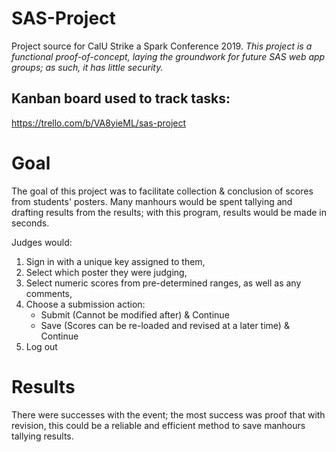 # SAS-Project
Project source for CalU Strike a Spark Conference 2019.
*This project is a functional proof-of-concept, laying the groundwork for future SAS web app groups; as such, it has little security.*

## Kanban board used to track tasks:
https://trello.com/b/VA8yieML/sas-project

# Goal
The goal of this project was to facilitate collection & conclusion of scores from students' posters. Many manhours would be spent tallying and drafting results from the results; with this program, results would be made in seconds.

Judges would:
1. Sign in with a unique key assigned to them,
2. Select which poster they were judging, 
3. Select numeric scores from pre-determined ranges, as well as any comments,
4. Choose a submission action: 
   - Submit (Cannot be modified after) & Continue
   - Save (Scores can be re-loaded and revised at a later time) & Continue
5. Log out

# Results
There were successes with the event; the most success was proof that with revision, this could be a reliable and efficient method to save manhours tallying results.

